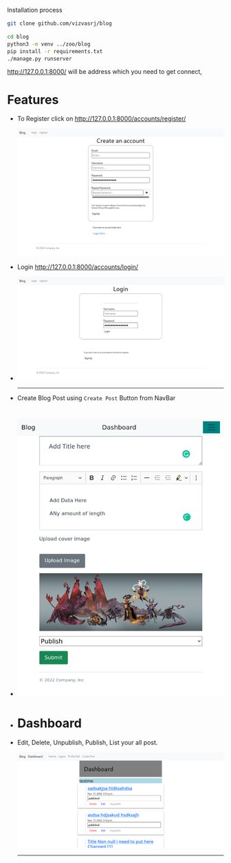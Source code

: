 Installation process

```bash
git clone github.com/vizvasrj/blog
```

```bash
cd blog
python3 -m venv ../zoo/blog
pip install -r requirements.txt
./manage.py runserver
```

http://127.0.0.1:8000/ will be address which you need to get connect,

# Features

* To Register click on http://127.0.0.1:8000/accounts/register/

  ![](assets/20221117_204847_image.png)
* Login http://127.0.0.1:8000/accounts/login/
* ![](assets/20221117_205021_image.png)

  ---
* Create Blog Post using `Create Post` Button from NavBar
* # ![](assets/20221117_203406_img01.png)
* # Dashboard
* Edit, Delete, Unpublish, Publish, List your all post.

  ![](assets/20221117_205304_image.png)

  ---
